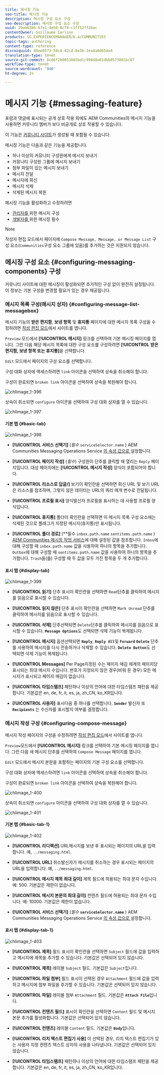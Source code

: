 ```yaml
---
title: 메시징 기능
seo-title: 메시징 기능
description: 메시징 구성 요소 구성
seo-description: 메시징 구성 요소 구성
uuid: 29ab63b6-67a1-4eb8-8cf8-c1ff52ff2bac
contentOwner: Guillaume Carlino
products: SG_EXPERIENCEMANAGER/6.4/COMMUNITIES
topic-tags: authoring
content-type: reference
discoiquuid: 88ee8573-58c4-42cd-8e36-2ea4a0d654e4
translation-type: tm+mt
source-git-commit: 8c66f2b0053882bd1c998d8e01dbb0573881bc87
workflow-type: tm+mt
source-wordcount: '940'
ht-degree: 1%

---
```



# 메시지 기능 {#messaging-feature}

포럼과 댓글에 표시되는 공개 상호 작용 외에도 AEM Communities의 메시지 기능을 사용하면 커뮤니티 멤버가 보다 비공개로 상호 작용할 수 있습니다.

이 기능은 [커뮤니티 사이트](overview.md#communitiessites)가 생성될 때 포함될 수 있습니다.

메시징 기능은 다음과 같은 기능을 제공합니다.

* 하나 이상의 커뮤니티 구성원에게 메시지 보내기
* 커뮤니티 구성원 그룹에 메시지 보내기
* 첨부 파일이 있는 메시지 보내기
* 메시지 전달
* 메시지에 회신
* 메시지 삭제
* 삭제된 메시지 복원

메시징 기능을 활성화하고 수정하려면

* [관리자를 ](messaging.md) 위한 메시지 구성
* [개발자를 ](essentials-messaging.md) 위한 메시징 필수

>[!NOTE]
>
>작성자 편집 모드에서 페이지에 `Compose Message, Message, or Message List` 구성 요소(`Communities`구성 요소 그룹에 있음)를 추가하는 것은 지원되지 않습니다.

## 메시징 구성 요소 {#configuring-messaging-components} 구성

커뮤니티 사이트에 대한 메시징이 활성화되면 추가적인 구성 없이 완전히 설정됩니다. 이 정보는 기본 구성을 변경할 필요가 있는 경우 제공됩니다.

### 메시지 목록 구성(메시지 상자) {#configuring-message-list-messagebox}

메시지 기능의 **받은 편지함**, **보낸 항목** 및 **휴지통** 페이지에 대한 메시지 목록 구성을 수정하려면 [작성 편집 모드](sites-console.md#authoring-site-content)에서 사이트를 엽니다.

`Preview` 모드에서 **[!UICONTROL 메시지]** 링크를 선택하여 기본 메시징 페이지를 엽니다. 그런 다음 해당 메시지 목록에 대한 구성 요소를 구성하려면 **[!UICONTROL 받은 편지함, 보낸 항목 또는 휴지통]**&#x200B;을 선택합니다.

`Edit` 모드에서 페이지의 구성 요소를 선택합니다.

구성 대화 상자에 액세스하려면 `link` 아이콘을 선택하여 상속을 취소해야 합니다.

구성이 완료되면 `broken link` 아이콘을 선택하여 상속을 복원해야 합니다.

![chlimage_1-396](assets/chlimage_1-396.png)

상속이 취소되면 `configure` 아이콘을 선택하여 구성 대화 상자를 열 수 있습니다.

![chlimage_1-397](assets/chlimage_1-397.png)

#### 기본 탭 {#basic-tab}

![chlimage_1-398](assets/chlimage_1-398.png)

* **[!UICONTROL 서비스 선택기]**
(*필수* `serviceSelector.name` ) AEM Communities Messaging Operations Service [의 속성 값으로 ](messaging.md#messaging-operations-service)설정합니다.

* **[!UICONTROL 페이지 작성]**
(*필수*) 구성원이 단추를 클릭할 때 열리는  `Reply` 페이지입니다. 대상 페이지에는 **[!UICONTROL 메시지 작성]** 양식이 포함되어야 합니다.

* **[!UICONTROL 리소스로 답글/]**
보기이 확인란을 선택하면 회신 URL 및 보기 URL은 리소스를 참조하며, 그렇지 않은 데이터는 URL의 쿼리 매개 변수로 전달됩니다.

* **[!UICONTROL 프로필 표시]**
양식발신자 프로필을 표시하는 데 사용할 프로필 양식입니다.

* **[!UICONTROL 휴지통]**
폴더이 확인란을 선택하면 이 메시지 목록 구성 요소에는 삭제된 것으로 플래그가 지정된 메시지(휴지통)만 표시됩니다.

* **[!UICONTROL 폴더 경로]**
(**&#x200B;필수 `inbox.path.name`  `sentitems.path.name` )  [AEM Communities 메시징 작업 서비스](messaging.md#messaging-operations-service)에 대해 설정된 값을 참조합니다. `Inbox`에 대해 구성할 때 `inbox.path.name` 값을 사용하여 하나의 항목을 추가합니다. `Outbox`에 대해 구성할 때 `sentitems.path.name` 값을 사용하여 하나의 항목을 추가합니다. `Trash`을(를) 구성할 때 두 값을 모두 가진 항목을 두 개 추가합니다.

#### 표시 탭 {#display-tab}

![chlimage_1-399](assets/chlimage_1-399.png)

* **[!UICONTROL 읽기]**
단추 표시이 확인란을 선택하면 
`Read`단추를 클릭하여 메시지를 읽음으로 표시할 수 있습니다.

* **[!UICONTROL 읽지 않은]**
단추 표시이 확인란을 선택하면 
`Mark Unread` 단추를 클릭하여 메시지를 읽음으로 표시할 수 있습니다.

* **[!UICONTROL 삭제]**
단추선택되면 
`Delete`단추를 클릭하여 메시지를 읽음으로 표시할 수 있습니다. **`Message Options`**&#x200B;도 선택되면 삭제 기능이 복제됩니다.

* **[!UICONTROL 메시지]**
옵션선택되면 
**`Reply`**,  **`Reply All`**&#x200B;및  **`Forward`**   **`Delete`** 단추를 사용하여 메시지를 다시 전송하거나 삭제할 수 있습니다. **`Delete Button`**&#x200B;도 선택되면 삭제 기능이 복제됩니다.

* **[!UICONTROL Messages]**
Per Page지정된 수는 페이지 매김 체계의 페이지당 표시되는 최대 메시지 수입니다. 번호가 지정되지 않은 경우(비워 둔 경우) 모든 메시지가 표시되고 페이지 매김이 없습니다.

* **[!UICONTROL 타임스탬프]**
패턴하나 이상의 언어에 대한 타임스탬프 패턴을 제공합니다. 기본값은 en, de, fr, it, es, ja, zh_CN, ko_KR입니다.

* **[!UICONTROL 사용자]**
표시다음 중 하나를 선택합니다. 
**`Sender`** 발신자 또 **`Recipients`** 는 수신자를 표시할지 여부를 결정합니다.

### 메시지 작성 구성 {#configuring-compose-message}

메시지 작성 페이지의 구성을 수정하려면 [작성 편집 모드](sites-console.md#authoring-site-content)에서 사이트를 엽니다.

`Preview`모드에서 **[!UICONTROL 메시지]** 링크를 선택하여 기본 메시징 페이지를 엽니다. 그런 다음 새 메시지 단추를 선택하여 `Compose Message` 페이지를 엽니다.

`Edit` 모드에서 메시지 본문을 포함하는 페이지의 기본 구성 요소를 선택합니다.

구성 대화 상자에 액세스하려면 `link` 아이콘을 선택하여 상속을 취소해야 합니다.

구성이 완료되면 `broken link` 아이콘을 선택하여 상속을 복원해야 합니다.

![chlimage_1-400](assets/chlimage_1-400.png)

상속이 취소되면 `configure` 아이콘을 선택하여 구성 대화 상자를 열 수 있습니다.

![chlimage_1-401](assets/chlimage_1-401.png)

#### 기본 탭 {#basic-tab-1}

![chlimage_1-402](assets/chlimage_1-402.png)

* **[!UICONTROL 리디렉션]**
URL메시지를 보낸 후 표시되는 페이지의 URL을 입력합니다. 예, 
`../messaging.html`.

* **[!UICONTROL URL]**
취소발신자가 메시지를 취소하는 경우 표시되는 페이지의 URL을 입력합니다. 예, 
`../messaging.html`.

* **[!UICONTROL 메시지 제목 최대 길이]**
제목 필드에 허용되는 최대 문자 수입니다. 예: 500. 기본값은 제한이 없습니다.

* **[!UICONTROL 메시지 본문의 최대 길이]**
컨텐츠 필드에 허용되는 최대 문자 수입니다. 예: 10000. 기본값은 제한이 없습니다.

* **[!UICONTROL 서비스 선택기]**
(*필수* **`serviceSelector.name`** ) AEM Communities Messaging Operations Service [의 속성 값으로 ](messaging.md#messaging-operations-service)설정합니다.

#### 표시 탭 {#display-tab-1}

![chlimage_1-403](assets/chlimage_1-403.png)

* **[!UICONTROL 제목]**
필드 표시이 확인란을 선택하면 
`Subject` 필드에 값을 입력하고 메시지에 제목을 추가할 수 있습니다. 기본값은 선택되어 있지 않습니다.

* **[!UICONTROL 제목]**
레이블 
`Subject` 필드. 기본값은 `Subject`입니다.

* **[!UICONTROL 파일 첨부]**
필드 표시이 선택된 경우 
`Attachment` 필드에 값을 입력하고 메시지에 첨부 파일을 추가할 수 있습니다. 기본값은 선택되어 있지 않습니다.

* **[!UICONTROL 파일]**
레이블 첨부 
`Attachment` 필드. 기본값은 **`Attach File`**&#x200B;입니다.

* **[!UICONTROL 컨텐츠 필드]**
표시이 확인란을 선택하면 
`Content` 필드 및 메시지 본문 추가를 활성화합니다. 기본값은 선택되어 있지 않습니다.

* **[!UICONTROL 컨텐츠]**
레이블 
`Content` 필드. 기본값은 **`Body`**&#x200B;입니다.

* **[!UICONTROL 리치 텍스트 편집기 사용]**
이 선택된 경우, 리치 텍스트 편집기가 있는 사용자 지정 컨텐츠 텍스트 상자의 사용을 나타냅니다. 기본값은 선택되어 있지 않습니다.

* **[!UICONTROL 타임스탬프]**
패턴하나 이상의 언어에 대한 타임스탬프 패턴을 제공합니다. 기본값은 en, de, fr, it, es, ja, zh_CN, ko_KR입니다.

